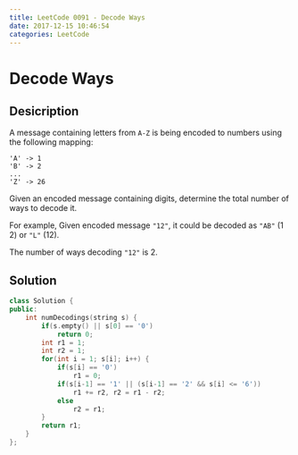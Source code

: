 ```yaml
---
title: LeetCode 0091 - Decode Ways
date: 2017-12-15 10:46:54
categories: LeetCode
---
```

# Decode Ways #

<!--more-->

## Desicription ##

A message containing letters from `A-Z` is being encoded to numbers using the following mapping:

```
'A' -> 1
'B' -> 2
...
'Z' -> 26
```

Given an encoded message containing digits, determine the total number of ways to decode it.

For example,
Given encoded message `"12"`, it could be decoded as `"AB"` (1 2) or `"L"` (12).

The number of ways decoding `"12"` is 2.

## Solution ##

```cpp
class Solution {
public:
    int numDecodings(string s) {
        if(s.empty() || s[0] == '0')
            return 0;
        int r1 = 1;
        int r2 = 1;
        for(int i = 1; s[i]; i++) {
            if(s[i] == '0')
                r1 = 0;
            if(s[i-1] == '1' || (s[i-1] == '2' && s[i] <= '6'))
                r1 += r2, r2 = r1 - r2;
            else
                r2 = r1;
        }
        return r1;
    }
};
```